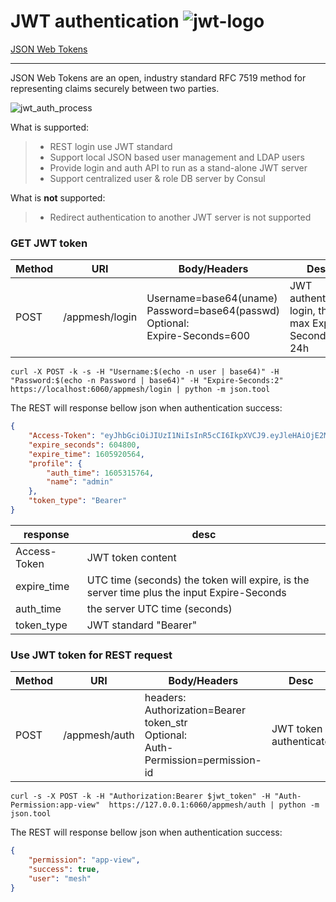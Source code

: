 # JWT authentication  ![jwt-logo](https://jwt.io/img/pic_logo.svg)
[JSON Web Tokens](https://jwt.io/)

------

JSON Web Tokens are an open, industry standard RFC 7519 method for representing claims securely between two parties.

![jwt_auth_process](https://cdn2.auth0.com/docs/media/articles/api-auth/client-credentials-grant.png)

What is supported:

> * REST login use JWT standard
> * Support local JSON based user management and LDAP users
> * Provide login and auth API to run as a stand-alone JWT server
> * Support centralized user & role DB server by Consul

What is **not** supported:
> * Redirect authentication to another JWT server is not supported


### GET JWT token

| Method | URI            | Body/Headers                                                                               | Desc                                                  |
| ------ | -------------- | ------------------------------------------------------------------------------------------ | ----------------------------------------------------- |
| POST   | /appmesh/login | Username=base64(uname) <br> Password=base64(passwd) <br> Optional: <br> Expire-Seconds=600 | JWT authenticate login, the max Expire-Seconds is 24h |

```shell
curl -X POST -k -s -H "Username:$(echo -n user | base64)" -H "Password:$(echo -n Password | base64)" -H "Expire-Seconds:2" https://localhost:6060/appmesh/login | python -m json.tool
```
The REST will response bellow json when authentication success:

```json
{
	"Access-Token": "eyJhbGciOiJIUzI1NiIsInR5cCI6IkpXVCJ9.eyJleHAiOjE2MDU5MjA1NjQsImlhdCI6MTYwNTMxNTc2NCwiaXNzIjoiYXBwbWVzaC1hdXRoMCIsIm5hbWUiOiJhZG1pbiJ9.hPOGoU5cl8TexQKyUnKpSi4r9Hy0Vhi03A-mCyQfpXw",
	"expire_seconds": 604800,
	"expire_time": 1605920564,
	"profile": {
		"auth_time": 1605315764,
		"name": "admin"
	},
	"token_type": "Bearer"
}
```

| response     | desc                                                                                       |
| ------------ | ------------------------------------------------------------------------------------------ |
| Access-Token | JWT token content                                                                          |
| expire_time  | UTC time (seconds) the token will expire, is the server time plus the input Expire-Seconds |
| auth_time    | the server UTC time (seconds)                                                              |
| token_type   | JWT standard "Bearer"                                                                      |


### Use JWT token for REST request

| Method | URI           | Body/Headers                                                                                    | Desc                   |
| ------ | ------------- | ----------------------------------------------------------------------------------------------- | ---------------------- |
| POST   | /appmesh/auth | headers: <br> Authorization=Bearer token_str  <br> Optional: <br> Auth-Permission=permission-id | JWT token authenticate |

```shell
curl -s -X POST -k -H "Authorization:Bearer $jwt_token" -H "Auth-Permission:app-view"  https://127.0.0.1:6060/appmesh/auth | python -m json.tool
```
The REST will response bellow json when authentication success:
```json
{
    "permission": "app-view",
    "success": true,
    "user": "mesh"
}
```
